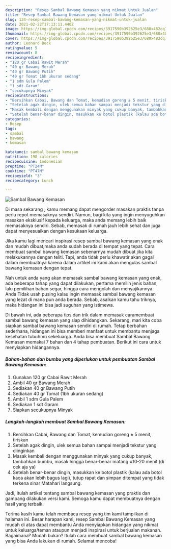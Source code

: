 ```yaml
---
description: "Resep Sambal Bawang Kemasan yang nikmat Untuk Jualan"
title: "Resep Sambal Bawang Kemasan yang nikmat Untuk Jualan"
slug: 134-resep-sambal-bawang-kemasan-yang-nikmat-untuk-jualan
date: 2021-02-22T17:13:11.440Z
image: https://img-global.cpcdn.com/recipes/3917590b392625e3/680x482cq70/sambal-bawang-kemasan-foto-resep-utama.jpg
thumbnail: https://img-global.cpcdn.com/recipes/3917590b392625e3/680x482cq70/sambal-bawang-kemasan-foto-resep-utama.jpg
cover: https://img-global.cpcdn.com/recipes/3917590b392625e3/680x482cq70/sambal-bawang-kemasan-foto-resep-utama.jpg
author: Leonard Beck
ratingvalue: 5
reviewcount: 8
recipeingredient:
- "120 gr Cabai Rawit Merah"
- "40 gr Bawang Merah"
- "40 gr Bawang Putih"
- "40 gr Tomat 1bh ukuran sedang"
- "1 sdm Gula Palem"
- "1 sdt Garam"
- "secukupnya Minyak"
recipeinstructions:
- "Bersihkan Cabai, Bawang dan Tomat, kemudian goreng ± 5 menit, tiriskan"
- "Setelah agak dingin, ulek semua bahan sampai menjadi tekstur yang diinginkan"
- "Masak kembali dengan menggunakan minyak yang cukup banyak, tambahkan bumbu, masak hingga benar-benar matang ±10-20 menit (di cek aja ya)"
- "Setelah benar-benar dingin, masukkan ke botol plastik (kalau ada botol kaca akan lebih bagus lagi), tutup rapat dan simpan ditempat yang tidak terkena sinar Matahari langsung."
categories:
- Resep
tags:
- sambal
- bawang
- kemasan

katakunci: sambal bawang kemasan 
nutrition: 198 calories
recipecuisine: Indonesian
preptime: "PT24M"
cooktime: "PT47M"
recipeyield: "3"
recipecategory: Lunch

---
```



![Sambal Bawang Kemasan](https://img-global.cpcdn.com/recipes/3917590b392625e3/680x482cq70/sambal-bawang-kemasan-foto-resep-utama.jpg)

Di masa  sekarang , kamu memang dapat mengorder masakan praktis tanpa perlu repot memasaknya sendiri. Namun, bagi kita yang ingin menyuguhkan masakan eksklusif kepada keluarga, maka anda memang lebih baik memasaknya sendiri. Sebab, memasak di rumah jauh lebih sehat dan juga dapat menyesuaikan dengan kesukaan keluarga.

Jika kamu lagi mencari inspirasi resep sambal bawang kemasan yang enak dan mudah dibuat,maka anda sudah berada di tempat yang tepat. Cara membuat sambal bawang kemasan  sebenarnya mudah dibuat jika kita melakukannya dengan teliti. Tapi, anda tidak perlu khawatir akan gagal dalam membuatnya 
karena dalam artikel ini kami akan mengulas sambal bawang kemasan dengan tepat.  



Nah untuk anda yang akan memasak sambal bawang kemasan yang enak, ada beberapa tahap yang dapat dilakukan, pertama memilih jenis bahan, lalu pemilihan bahan segar, hingga cara mengolah dan menyajikannya. Anda Tidak usah pusing kalau ingin memasak sambal bawang kemasan yang lezat di mana pun anda berada. Sebab, asalkan kamu  tahu triknya, maka hidangan ini bisa jadi suguhan yang istimewa.

Di bawah ini, ada beberapa tips dan trik dalam memasak caramembuat sambal bawang kemasan yang siap dihidangkan. Sekarang, mari kita coba siapkan sambal bawang kemasan sendiri di rumah. Tetap berbahan sederhana, hidangan ini bisa memberi manfaat untuk membantu menjaga kesehatan tubuhmu sekeluarga. Anda bisa membuat Sambal Bawang Kemasan memakai 7 bahan dan 4 tahap pembuatan. Berikut ini cara untuk menyiapkan hidangannya.

<!--inarticleads1-->

##### Bahan-bahan dan bumbu yang diperlukan untuk pembuatan Sambal Bawang Kemasan:

1. Gunakan 120 gr Cabai Rawit Merah
1. Ambil 40 gr Bawang Merah
1. Sediakan 40 gr Bawang Putih
1. Sediakan 40 gr Tomat (1bh ukuran sedang)
1. Ambil 1 sdm Gula Palem
1. Sediakan 1 sdt Garam
1. Siapkan secukupnya Minyak




<!--inarticleads2-->

##### Langkah-langkah membuat Sambal Bawang Kemasan:

1. Bersihkan Cabai, Bawang dan Tomat, kemudian goreng ± 5 menit, tiriskan
1. Setelah agak dingin, ulek semua bahan sampai menjadi tekstur yang diinginkan
1. Masak kembali dengan menggunakan minyak yang cukup banyak, tambahkan bumbu, masak hingga benar-benar matang ±10-20 menit (di cek aja ya)
1. Setelah benar-benar dingin, masukkan ke botol plastik (kalau ada botol kaca akan lebih bagus lagi), tutup rapat dan simpan ditempat yang tidak terkena sinar Matahari langsung.




Jadi, itulah artikel tentang  sambal bawang kemasan  yang praktis dan gampang dilakukan versi kami. Semoga kamu dapat membuatnya dengan hasil yang terbaik. 

Terima kasih kamu telah membaca resep yang tim kami tampilkan di halaman ini. Besar harapan kami, resep  Sambal Bawang Kemasan yang mudah di atas dapat membantu Anda menyiapkan hidangan yang nikmat untuk keluarga/teman ataupun menjadi inspirasi untuk berjualan makanan. Bagaimana? Mudah bukan? Itulah cara membuat sambal bawang kemasan yang bisa Anda lakukan di rumah. Selamat mencoba!

